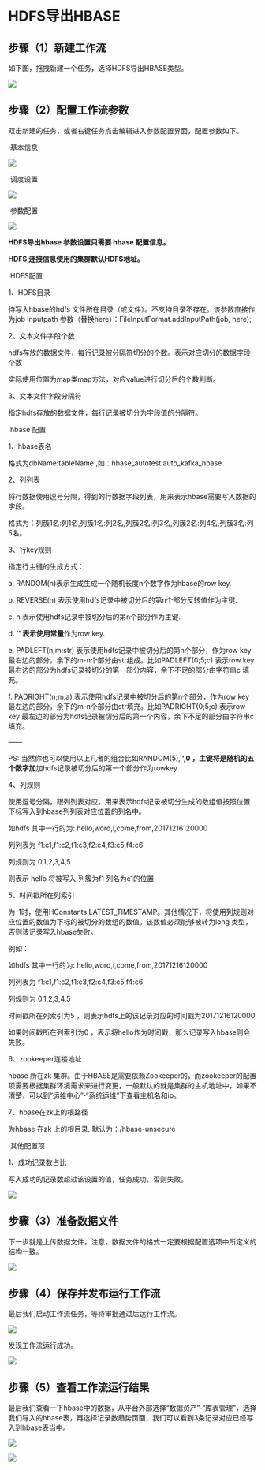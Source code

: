 # HDFS导出HBASE

## 步骤（1）新建工作流

如下图，拖拽新建一个任务，选择HDFS导出HBASE类型。

![](../../../.gitbook/assets/72d72c9b20539893e7b626940d99d13d.png)

## 步骤（2）配置工作流参数

双击新建的任务，或者右键任务点击编辑进入参数配置界面，配置参数如下。

·基本信息

![](../../../.gitbook/assets/44210c980e6c10ff1bd862f789e0a685.png)

·调度设置

![](../../../.gitbook/assets/f6df0e3a495b4a00883241252201e2d9.png)

·参数配置

![](../../../.gitbook/assets/5013f347f1affa37d4e7cce626339f49.png)

**HDFS导出hbase 参数设置只需要 hbase 配置信息。**

**HDFS 连接信息使用的集群默认HDFS地址。**

·HDFS配置

1、HDFS目录

待写入hbase的hdfs 文件所在目录（或文件）。不支持目录不存在。该参数直接作为job inputpath 参数（替换here）：FileInputFormat.addInputPath\(job, here\);

2、文本文件字段个数

hdfs存放的数据文件，每行记录被分隔符切分的个数。表示对应切分的数据字段个数

实际使用位置为map类map方法，对应value进行切分后的个数判断。

3、文本文件字段分隔符

指定hdfs存放的数据文件，每行记录被切分为字段值的分隔符。

·hbase 配置

1、hbase表名

格式为dbName:tableName ,如：hbase\_autotest:auto\_kafka\_hbase

2、列列表

将行数据使用逗号分隔，得到的行数据字段列表，用来表示hbase需要写入数据的字段。

格式为：列簇1名:列1名,列簇1名:列2名,列簇2名:列3名,列簇2名:列4名,列簇3名:列5名。

3、行key规则

指定行主键的生成方式：

a. RANDOM\(n\)表示生成生成一个随机长度n个数字作为hbase的row key.

b. REVERSE\(n\) 表示使用hdfs记录中被切分后的第n个部分反转值作为主键.

c. n 表示使用hdfs记录中被切分后的第n个部分作为主键.

d. '**' 表示使用常量**作为row key.

e. PADLEFT\(n;m;str\) 表示使用hdfs记录中被切分后的第n个部分，作为row key 最右边的部分，余下的m-n个部分由str组成。比如PADLEFT\(0;5;c\) 表示row key 最右边的部分为hdfs记录被切分的第一部分内容，余下不足的部分由字符串c 填充。

f. PADRIGHT\(n;m;a\) 表示使用hdfs记录中被切分后的第n个部分，作为row key 最左边的部分，余下的m-n个部分由str填充。比如PADRIGHT\(0;5;c\) 表示row key 最左边的部分为hdfs记录被切分后的第一个内容，余下不足的部分由字符串c 填充。

——

PS: 当然你也可以使用以上几者的组合比如RANDOM\(5\),'**',0 ，主键将是随机的五个数字加**加hdfs记录被切分后的第一个部分作为rowkey

4、列规则

使用逗号分隔，跟列列表对应。用来表示hdfs记录被切分生成的数组值按照位置下标写入到hbase列列表对应位置的列名中。

如hdfs 其中一行的为: hello,word,i,come,from,20171216120000

列列表为 f1:c1,f1:c2,f1:c3,f2:c4,f3:c5,f4:c6

列规则为 0,1,2,3,4,5

则表示 hello 将被写入 列簇为f1 列名为c1的位置

5、时间戳所在列索引

为-1时，使用HConstants.LATEST\_TIMESTAMP。其他情况下，将使用列规则对应位置的数值为下标的被切分的数组的数值。该数值必须能够被转为long 类型，否则该记录写入hbase失败。

例如：

如hdfs 其中一行的为: hello,word,i,come,from,20171216120000

列列表为 f1:c1,f1:c2,f1:c3,f2:c4,f3:c5,f4:c6

列规则为 0,1,2,3,4,5

时间戳所在列索引为5 ，则表示hdfs上的该记录对应的时间戳为20171216120000

如果时间戳所在列索引为0 ，表示将hello作为时间戳，那么记录写入hbase则会失败。

6、zookeeper连接地址

hbase 所在zk 集群。由于HBASE是需要依赖Zookeeper的，而zookeeper的配置项需要根据集群环境需求来进行变更，一般默认的就是集群的主机地址中，如果不清楚，可以到“运维中心”-“系统运维”下查看主机名和ip。

7、hbase在zk上的根路径

为hbase 在zk 上的根目录, 默认为：/hbase-unsecure

·其他配置项

1、成功记录数占比

写入成功的记录数超过该设置的值，任务成功，否则失败。

![](../../../.gitbook/assets/506b37e7f4eb1b6ba169816eb0fca113.png)

## 步骤（3）准备数据文件

下一步就是上传数据文件，注意，数据文件的格式一定要根据配置选项中所定义的结构一致。

![](../../../.gitbook/assets/1a5842f67b300f5c3420aded04c138f5.png)

## 步骤（4）保存并发布运行工作流

最后我们启动工作流任务，等待审批通过后运行工作流。

![](../../../.gitbook/assets/e2e2436d3a6a8a0cfc96e7b92f98a97e.png)

发现工作流运行成功。

![](../../../.gitbook/assets/d80bea27b316dc09c675510943f8eefb.png)

## 步骤（5）查看工作流运行结果

最后我们查看一下hbase中的数据，从平台外部选择“数据资产”-“库表管理”，选择我们导入的hbase表，再选择记录数趋势页面，我们可以看到3条记录对应已经写入到hbase表当中。

![](../../../.gitbook/assets/2049cec227b30bedbd2258e7c0007cdd.png)

![](../../../.gitbook/assets/07382e4aada028b741876ee86561d301.png)

